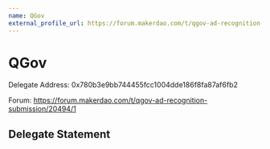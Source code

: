 ```yaml
---
name: QGov
external_profile_url: https://forum.makerdao.com/t/qgov-ad-recognition-submission/20494
---
```


# QGov

Delegate Address: 0x780b3e9bb744455fcc1004dde186f8fa87af6fb2

Forum: https://forum.makerdao.com/t/qgov-ad-recognition-submission/20494/1

## Delegate Statement
